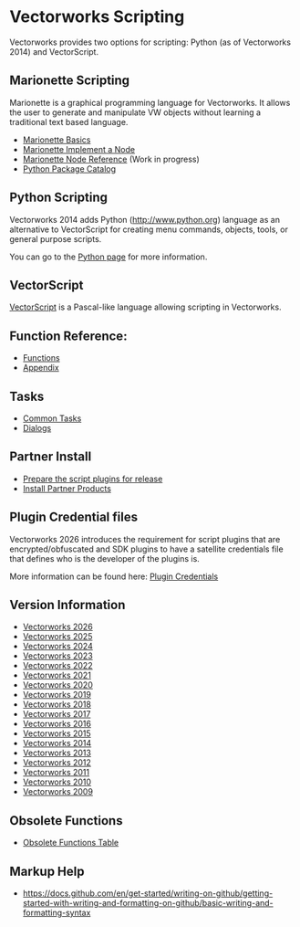 # Vectorworks Scripting

Vectorworks provides two options for scripting: Python (as of Vectorworks 2014) and VectorScript.

## Marionette Scripting

Marionette is a graphical programming language for Vectorworks. It allows the user to generate and manipulate VW objects without learning a traditional text based language.

* [Marionette Basics](Marionette/pages/Basics.md)
* [Marionette Implement a Node](Marionette/pages/Implement%20a%20Node.md)
* [Marionette Node Reference](Marionette/pages/Node%20Reference.md) (Work in progress)
* [Python Package Catalog](Marionette/pages/Python%20Package%20Catalog.md)

## Python Scripting

Vectorworks 2014 adds Python (http://www.python.org) language as an alternative to VectorScript for creating menu commands, objects, tools, or general purpose scripts.

You can go to the [Python page](Python/README.md) for more information.

## VectorScript

[VectorScript](VectorScript/README.md) is a Pascal-like language allowing scripting in Vectorworks.

## Function Reference:
* [Functions](Function%20Reference/README.md)
* [Appendix](Function%20Reference/Appendix/README.md)

## Tasks

* [Common Tasks](Common/README.md#common-tasks)
* [Dialogs](Common/README.md#dialogs)


## Partner Install

* [Prepare the script plugins for release](Common/Partner%20Install/pages/PrepareReleasePlugins.md)
* [Install Partner Products](Common/Partner%20Install/README.md)

## Plugin Credential files

Vectorworks 2026 introduces the requirement for script plugins that are encrypted/obfuscated and SDK plugins to have a satellite credentials file that defines who is the developer of the plugins is.

More information can be found here: [Plugin Credentials](Common/Tasks/Info/PluginCredentials.md)


## Version Information

* [Vectorworks 2026](Common/Versions/Vectorworks%202026.md)
* [Vectorworks 2025](Common/Versions/Vectorworks%202025.md)
* [Vectorworks 2024](Common/Versions/Vectorworks%202024.md)
* [Vectorworks 2023](Common/Versions/Vectorworks%202023.md)
* [Vectorworks 2022](Common/Versions/Vectorworks%202022.md)
* [Vectorworks 2021](Common/Versions/Vectorworks%202021.md)
* [Vectorworks 2020](Common/Versions/Vectorworks%202020.md)
* [Vectorworks 2019](Common/Versions/Vectorworks%202019.md)
* [Vectorworks 2018](Common/Versions/Vectorworks%202018.md)
* [Vectorworks 2017](Common/Versions/Vectorworks%202017.md)
* [Vectorworks 2016](Common/Versions/Vectorworks%202016.md)
* [Vectorworks 2015](Common/Versions/Vectorworks%202015.md)
* [Vectorworks 2014](Common/Versions/Vectorworks%202014.md)
* [Vectorworks 2013](Common/Versions/Vectorworks%202013.md)
* [Vectorworks 2012](Common/Versions/Vectorworks%202012.md)
* [Vectorworks 2011](Common/Versions/Vectorworks%202011.md)
* [Vectorworks 2010](Common/Versions/Vectorworks%202010.md)
* [Vectorworks 2009](Common/Versions/Vectorworks%202009.md)


## Obsolete Functions

* [Obsolete Functions Table](Common/Versions/Obsolete%20Functions%20Table.md)


## Markup Help

* https://docs.github.com/en/get-started/writing-on-github/getting-started-with-writing-and-formatting-on-github/basic-writing-and-formatting-syntax